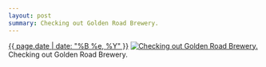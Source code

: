 ```yaml
---
layout: post
summary: Checking out Golden Road Brewery.
---
```


<p>
  <time><a href="/290">{{ page.date | date: "%B %e, %Y" }}</a></time>
  <a href="/290"><img src="{{ site.assets_url }}/290-640.jpg" srcset="{{ site.assets_url }}/290-1280.jpg 1280w, {{ site.assets_url }}/290-960.jpg 960w, {{ site.assets_url }}/290-640.jpg 640w, {{ site.assets_url }}/290-320.jpg 320w" sizes="(min-width: 700px) 50vw, calc(100vw - 2rem)" alt="Checking out Golden Road Brewery." /></a>
  <span>Checking out Golden Road Brewery.</span>
</p>
